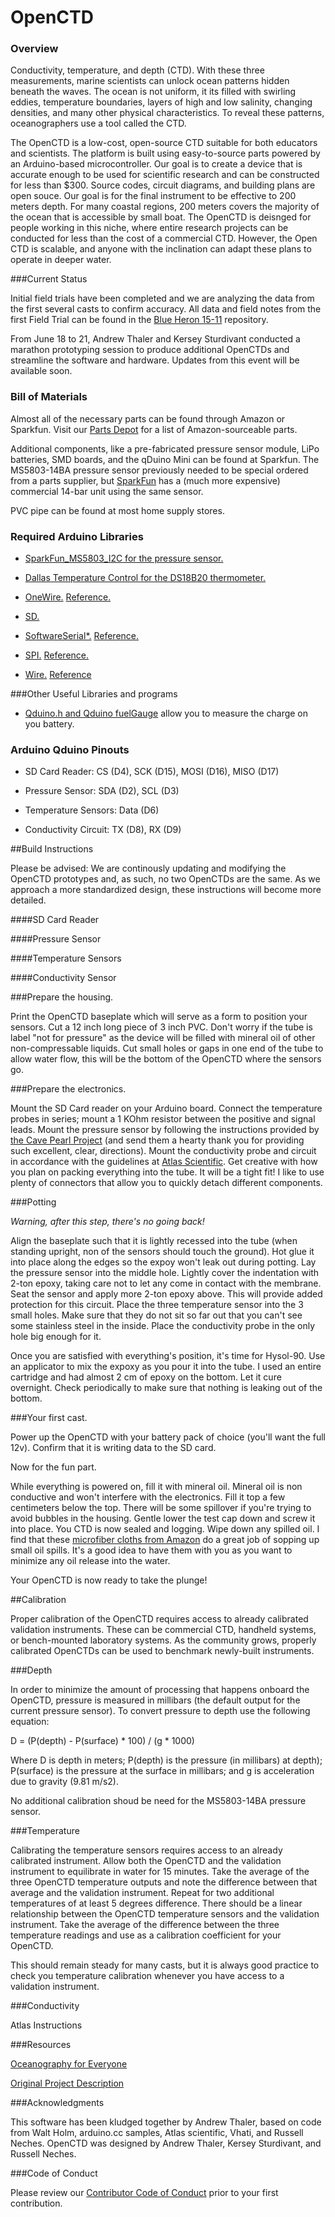 OpenCTD
=======

### Overview

Conductivity, temperature, and depth (CTD). With these three measurements, marine scientists can unlock ocean patterns hidden beneath the waves. The ocean is not uniform, it its filled with swirling eddies, temperature boundaries, layers of high and low salinity, changing densities, and many other physical characteristics. To reveal these patterns, oceanographers use a tool called the CTD. 

The OpenCTD is a low-cost, open-source CTD suitable for both educators and scientists. The platform is built using easy-to-source parts powered by an Arduino-based microcontroller. Our goal is to create a device that is accurate enough to be used for scientific research and can be constructed for less than $300. Source codes, circuit diagrams, and building plans are open souce. Our goal is for the final instrument to be effective to 200 meters depth. For many coastal regions, 200 meters covers the majority of the ocean that is accessible by small boat. The OpenCTD is deisnged for people working in this niche, where entire research projects can be conducted for less than the cost of a commercial CTD. However, the Open CTD is scalable, and anyone with the inclination can adapt these plans to operate in deeper water.

###Current Status

Initial field trials have been completed and we are analyzing the data from the first several casts to confirm accuracy. All data and field notes from the first Field Trial can be found in the [Blue Heron 15-11](https://github.com/OceanographyforEveryone/OpenCTD/tree/master/Field_Trials/Blue_Heron_2015-11) repository.

From June 18 to 21, Andrew Thaler and Kersey Sturdivant conducted a marathon prototyping session to produce additional OpenCTDs and streamline the software and hardware. Updates from this event will be available soon. 

### Bill of Materials

Almost all of the necessary parts can be found through Amazon or Sparkfun. Visit our [Parts Depot](http://oceanographyforeveryone.com/depot.html) for a list of Amazon-sourceable parts.

Additional components, like a pre-fabricated pressure sensor module, LiPo batteries, SMD boards, and the qDuino Mini can be found at Sparkfun. The MS5803-14BA pressure sensor previously needed to be special ordered from a parts supplier, but  [SparkFun](https://www.sparkfun.com/products/12909) has a (much more expensive) commercial 14-bar unit using the same sensor.

PVC pipe can be found at most home supply stores. 

### Required Arduino Libraries

+ [SparkFun_MS5803_I2C for the pressure sensor.](https://github.com/sparkfun/SparkFun_MS5803-14BA_Breakout_Arduino_Library/tree/V_1.1.0)

+ [Dallas Temperature Control for the DS18B20 thermometer.](https://milesburton.com/Dallas_Temperature_Control_Library)

+ [OneWire.](http://www.pjrc.com/teensy/td_libs_OneWire.html) [Reference.](http://playground.arduino.cc/Learning/OneWire)

+ [SD.](https://www.arduino.cc/en/Reference/SD) 

+ [SoftwareSerial*.](http://www.pjrc.com/teensy/td_libs_SoftwareSerial.html) [Reference.](https://www.arduino.cc/en/Reference/SoftwareSerial)

+ [SPI.](https://www.pjrc.com/teensy/td_libs_SPI.html) [Reference.](https://www.arduino.cc/en/Reference/SPI)

+ [Wire.](http://www.pjrc.com/teensy/td_libs_Wire.html) [Reference](https://www.arduino.cc/en/Reference/Wire)

###Other Useful Libraries and programs

+ [Qduino.h and Qduino fuelGauge](https://github.com/sparkfun/Arduino_Boards/tree/master/sparkfun/avr/libraries/Qduino) allow you to measure the charge on you battery. 

### Arduino Qduino Pinouts

- SD Card Reader: CS (D4), SCK (D15), MOSI (D16), MISO (D17)

- Pressure Sensor: SDA (D2), SCL (D3)

- Temperature Sensors: Data (D6)

- Conductivity Circuit: TX (D8), RX (D9)

##Build Instructions

Please be advised: We are continously updating and modifying the OpenCTD prototypes and, as such, no two OpenCTDs are the same. As we approach a more standardized design, these instructions will become more detailed.

####SD Card Reader

####Pressure Sensor

####Temperature Sensors

####Conductivity Sensor



###Prepare the housing.

Print the OpenCTD baseplate which will serve as a form to position your sensors. Cut a 12 inch long piece of 3 inch PVC. Don't worry if the tube is label "not for pressure" as the device will be filled with mineral oil of other non-compressable liquids. Cut small holes or gaps in one end of the tube to allow water flow, this will be the bottom of the OpenCTD where the sensors go. 

###Prepare the electronics.

Mount the SD Card reader on your Arduino board. Connect the temperature probes in series; mount a 1 KOhm resistor between the positive and signal leads. Mount the pressure sensor by following the instructions provided by [the Cave Pearl Project](https://edwardmallon.wordpress.com/2014/03/27/adding-a-ms5803-02-high-resolution-pressure-sensor/) (and send them a hearty thank you for providing such excellent, clear, directions). Mount the conductivity probe and circuit in accordance with the guidelines at [Atlas Scientific](https://www.atlas-scientific.com/conductivity.html). Get creative with how you plan on packing everything into the tube. It will be a tight fit! I like to use plenty of connectors that allow you to quickly detach different components. 

###Potting

*Warning, after this step, there's no going back!*

Align the baseplate such that it is lightly recessed into the tube (when standing upright, non of the sensors should touch the ground). Hot glue it into place along the edges so the expoy won't leak out during potting. Lay the pressure sensor into the middle hole. Lightly cover the indentation with 2-ton epoxy, taking care not to let any come in contact with the membrane. Seat the sensor and apply more 2-ton epoxy above. This will provide added protection for this circuit. Place the three temperature sensor into the 3 small holes. Make sure that they do not sit so far out that you can't see some stainless steel in the inside. Place the conductivity probe in the only hole big enough for it. 

Once you are satisfied with everything's position, it's time for Hysol-90. Use an applicator to mix the expoxy as you pour it into the tube. I used an entire cartridge and had almost 2 cm of epoxy on the bottom. Let it cure overnight. Check periodically to make sure that nothing is leaking out of the bottom. 

###Your first cast. 

Power up the OpenCTD with your battery pack of choice (you'll want the full 12v). Confirm that it is writing data to the SD card. 

Now for the fun part. 

While everything is powered on, fill it with mineral oil. Mineral oil is non conductive and won't interfere with the electronics. Fill it top a few centimeters below the top. There will be some spillover if you're trying to avoid bubbles in the housing. Gentle lower the test cap down and screw it into place. You CTD is now sealed and logging. Wipe down any spilled oil. I find that these [microfiber cloths from Amazon](http://amzn.to/1RLdKZd) do a great job of sopping up small oil spills. It's a good idea to have them with you as you want to minimize any oil release into the water. 

Your OpenCTD is now ready to take the plunge!

##Calibration

Proper calibration of the OpenCTD requires access to already calibrated validation instruments. These can be commercial CTD, handheld systems, or bench-mounted laboratory systems. As the community grows, properly calibrated OpenCTDs can be used to benchmark newly-built instruments. 

###Depth

In order to minimize the amount of processing that happens onboard the OpenCTD, pressure is measured in millibars (the default output for the current pressure sensor). To convert pressure to depth use the following equation:

D = (P(depth) - P(surface) * 100) / (g * 1000)

Where D is depth in meters; P(depth) is the pressure (in millibars) at depth); P(surface) is the pressure at the surface in millibars; and g is acceleration due to gravity (9.81 m/s2).

No additional calibration shoud be need for the MS5803-14BA pressure sensor. 

###Temperature

Calibrating the temperature sensors requires access to an already calibrated instrument. Allow both the OpenCTD and the validation instrument to equilibrate in water for 15 minutes. Take the average of the three OpenCTD temperature outputs and note the difference between that average and the validation instrument. Repeat for two additional temperatures of at least 5 degrees difference. There should be a linear relationship between the OpenCTD temperature sensors and the validation instrument. Take the average of the difference between the three temperature readings and use as a calibration coefficient for your OpenCTD. 

This should remain steady for many casts, but it is always good practice to check you temperature calibration whenever you have access to a validation instrument. 

###Conductivity

Atlas Instructions

###Resources

[Oceanography for Everyone](http://oceanographyforeveryone.com/)

[Original Project Description](https://www.rockethub.com/projects/26388-oceanography-for-everyone-the-openctd)

###Acknowledgments

This software has been kludged together by Andrew Thaler, based on code from Walt Holm, arduino.cc samples, Atlas scientific, Vhati, and Russell Neches. OpenCTD was designed by Andrew Thaler, Kersey Sturdivant, and Russell Neches. 

###Code of Conduct

Please review our [Contributor Code of Conduct](https://github.com/OceanographyforEveryone/OpenCTD/blob/master/CODE_OF_CONDUCT.md) prior to your first contribution. 

